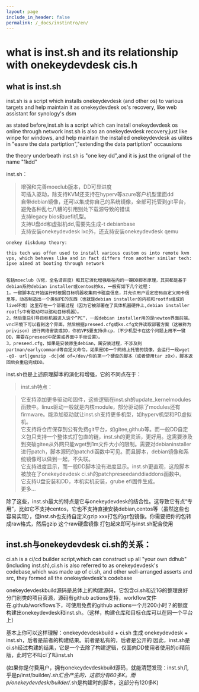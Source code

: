```yaml
---
layout: page
include_in_header: false
permalink: /_docs/instintro/en/
---
```



what is inst.sh and its relationship with onekeydevdesk cis.h
=============


what is inst.sh
-------

inst.sh is a script which installs onekeydevdesk (and other os) to various targets and help maintain it as onekeydevdesk os's recovery, like web assistant for synology's dsm  

as stated before,inst.sh is a script which can install onekeydevdesk os online through network
inst.sh is also an onekeydevdesk recovery,just like winpe for windows, and help maintain the installed onekeydevdesk as uilites in "easre the data partiption","extending the data partiption" occausions


the theory underbeath inst.sh is "one key dd",and it is just the orignal of the name "1kdd"


inst.sh：

> 增强和完善moeclub版本，DD可显进度  
> 可插入驱动，除支持KVM还支持在hyperv等azure客户机型里面dd    
> 自带debian镜像，还可以集成你自己的系统镜像，全部可托管到git平台，避免各种乱七八糟的引用别处下载源导致的错误  
> 支持legacy bios和uefi机型。  
> 支持U盘dd和虚拟机dd,需要先生成-t debianbase  
> 支持安装onekeydevdesk lxc外，还支持安装onekeydevdesk qemu  


```
onekey diskdump theory:

this tech was offen used to install various custom os into remote kvm vps, which behaves like and in fact differs from another similar tech: ipxe aimed at booting through network


包括moeclub（V佬，全名请百度）和其它演化增强版在内的一键DD脚本原理，其实都是基于debian系的debian installer或centos的ks，一般有如下几个过程：
1，一键脚本在开始运行时根据目标机器收集网卡磁盘信息，并允许用户设定密码自定义网卡信息等，动态制造出一个类似PE的东西（也就是debian installer的内核和rootfs组成的live环境）这里存在一个部署过程（因为它被部署在了具体机器硬件上,debian installer rootfs中有驱动可以驱动目标机器）。  
2，然后重启引导目标机器进入这个”PE“，一般debian installer用的是newton界面前端，vnc环境下可以看到这个界面。然后根据preseed.cfg或ks.cfg文件读取部署方案（这被称为privison）进行网络安装或DD，你的VPS要支持dhcp，（不少机型卡在这个问题上用不一键DD，需要在preseed中配置或界面中手动设置）。  
3，preseed.cfg，如果是安装原生debian，属安装过程，不涉及到partman/earlycommand等自定义命令。如果是DD一个网络上托管的镜像，会运行一段wget -qO- url|gunzip -dc|dd of=/dev/你的第一个硬盘的脚本（或者使用tar zOx），脚本返回后会重启完成DD。  
```

inst.sh也是上述原理脚本的演化和增强，它的不同点在于：

> inst.sh特点：

> 它支持添加更多驱动和固件，这些逻辑在inst.sh的update_kernelmodules函数中。linux驱动一般就是内核module，部分驱动除了modules还有firmware。能添加驱动就让inst.sh支持更多机型，如hyperv机型和PD虚拟机。  
> 它支持将仓库保存到公有免费git平台，如gitee,github等。而一般DD自定义包只支持一个整体式打包直的链，inst.sh的更灵活，更好用。这需要涉及到突破gitee从外网只能wget到1m文件大小的限制。需要对debianinstaller进行patch，脚本源码的patchdi函数中可见。而且脚本，debian镜像和系统镜像可以做到一起，不失联。  
> 它支持进度显示，而一般DD脚本没有进度显示。inst.sh更直观，这段脚本被放在了onekeydevdesk ci.sh的patchpreseedanddiaddons函数中。  
> 它支持U盘安装和DD，本机实机安装，grube efi固件生成。  
> 更多...  

除了这些，inst.sh最大的特点是它与onekeydevdesk的结合性。这导致它有点“专用”，比如它不支持centos，它也不支持直接安装debian,centos等（虽然这些也容易实现），但inst.sh也支持自定义gzip xxx打包的gz包镜像。你需要把你的包转成raw格式，然后gzip 这个raw硬盘镜像 打包起来即可与inst.sh配合使用

inst.sh与onekeydevdesk ci.sh的关系：
-------

ci.sh is a ci/cd builder script,which can construct up all "your own ddhub" (including inst.sh),ci.sh is also referred to as onekeydevdesk's codebase,which was made up of ci.sh, and other well-arranged asserts and src, they formed all the onekeydevdesk's codebase  

onekeydevdeskbuild源码是总体上的构建源码，它包含ci.sh和近1G的整理良好分门别类的项目资源，源码有github actions支持，workflow文件在.github/workflows下，可使用免费的github actions一个月200小时？的额度构建出onekeydevdesk和inst.sh。（这样，构建仓库和目标仓库可以在同一个平台上）

基本上你可以这样理解：onekeydevdeskbuild + ci.sh 生成 onekeydevdesk + inst.sh，后者是前者的构建结果。前者是私有的，后者是公开的
因此，inst.sh是ci.sh经过构建的结果，它是一个去除了构建逻辑，仅面向DD使用者使用的ci精简版，此时它不叫ci了叫inst.sh

(如果你是付费用户，拥有onekeydevdeskbuild源码，就能清楚发现：inst.sh几乎是p/inst/builder/*.sh汇合产生的，这部分有60多K。而p/onekeydevdesk/builder/*.sh是构建时的脚本，这部分有120多K)









